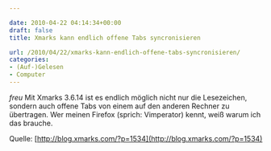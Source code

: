 ```yaml
---

date: 2010-04-22 04:14:34+00:00
draft: false
title: Xmarks kann endlich offene Tabs syncronisieren

url: /2010/04/22/xmarks-kann-endlich-offene-tabs-syncronisieren/
categories:
- (Auf-)Gelesen
- Computer
---
```


*freu* Mit Xmarks 3.6.14 ist es endlich möglich nicht nur die Lesezeichen, sondern auch offene Tabs von einem auf den anderen Rechner zu übertragen. Wer meinen Firefox (sprich: Vimperator) kennt, weiß warum ich das brauche.  
  
Quelle: [http://blog.xmarks.com/?p=1534](http://blog.xmarks.com/?p=1534)
